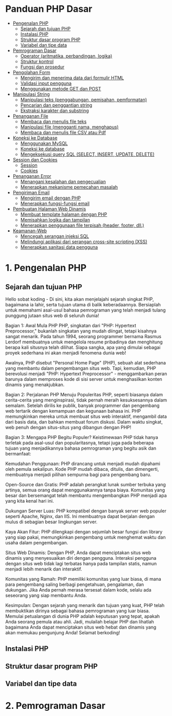# Panduan PHP Dasar
* [Pengenalan PHP](#1-pengenalan-php)
  + [Sejarah dan tujuan PHP](#Sejarah-dan-tujuan-PHP)
  + [Instalasi PHP](#Instalasi-PHP)
  + [Struktur dasar program PHP](#Struktur-dasar-program-PHP)
  + [Variabel dan tipe data](#Variabel-dan-tipe-data)
* [Pemrograman Dasar](#2-Pemrograman-Dasar)
  + [Operator (aritmatika, perbandingan, logika)](#Operator)
  + [Struktur kontrol](#Struktur-kontrol)
  + [Fungsi dan prosedur](#Fungsi-dan-prosedur)
* [Pengolahan Form](#3-Pengolahan-Form)
  + [Mengirim dan menerima data dari formulir HTML](#Mengirim-dan-menerima-data-dari-formulir-HTML)
  + [Validasi input pengguna](#Validasi-input-pengguna)
  + [Menggunakan metode GET dan POST](#Menggunakan-metode-GET-dan-POST)
* [Manipulasi String](#4-Manipulasi-String)
  + [Manipulasi teks (penggabungan, pemisahan, pemformatan)](#Manipulasi-teks)
  + [Pencarian dan penggantian string](#Pencarian-dan-penggantian-string)
  + [Ekstraksi karakter dan substring](#Ekstraksi-karakter-dan-substring)
* [Penanganan File](#5-Penanganan-File)
  + [Membaca dan menulis file teks](#Membaca-dan-menulis-file-teks)
  + [Manipulasi file (mengganti nama, menghapus)](#Manipulasi-file)
  + [Membaca dan menulis file CSV atau Pdf](#Membaca-dan-menulis-file-CSV-atau-XML)
* [Koneksi ke Database](#6-Koneksi-ke-Database)
  + [Menggunakan MySQL](#Menggunakan-MySQL)
  + [Koneksi ke database](#Koneksi-ke-database)
  + [Mengeksekusi query SQL (SELECT, INSERT, UPDATE, DELETE)](#Mengeksekusi-query-SQL)
* [Session dan Cookies](#7-Session-dan-Cookies)
  + [Session](#session)
  + [Cookies](#cookies)
* [Penanganan Error](#8-Penanganan-error)
  + [Menangani kesalahan dan pengecualian](#Menangani-kesalahan-dan-pengecualian)
  + [Menerapkan mekanisme pemecahan masalah](#Menerapkan-mekanisme-pemecahan-masalah)
* [Pengiriman Email](#9-Pengiriman-Email)
  + [Mengirim email dengan PHP](#Mengirim-email-dengan-PHP)
  + [Menerapkan fungsi-fungsi email](#Menerapkan-fungsi-fungsi-email)
* [Pembuatan Halaman Web Dinamis](#10-Pembuatan-Halaman-Web-Dinamis)
  + [Membuat template halaman dengan PHP](#Membuat-template-halaman-dengan-PHP)
  + [Memisahkan logika dan tampilan](#Memisahkan-logika-dan-tampilan)
  + [Menerapkan penggunaan file terpisah (header, footer, dll.)](#Menerapkan-penggunaan-file-terpisah)
* [Keamanan-Web](#11-Keamanan-Web)
  + [Mencegah serangan injeksi SQL](#Mencegah-serangan-injeksi-SQL)
  + [Melindungi aplikasi dari serangan cross-site scripting (XSS)](Melindungi-aplikasi-dari-serangan-cross-site-scripting)
  + [Menerapkan sanitasi data pengguna](#Menerapkan-sanitasi-data-pengguna)
 
# 1. Pengenalan PHP
  ## Sejarah dan tujuan PHP

Hello sobat koding - Di sini, kita akan menjelajahi sejarah singkat PHP, bagaimana ia lahir, serta tujuan utama di balik keberadaannya. Bersiaplah untuk memahami asal-usul bahasa pemrograman yang telah menjadi tulang punggung jutaan situs web di seluruh dunia!

Bagian 1: Awal Mula PHP
PHP, singkatan dari "PHP: Hypertext Preprocessor," bukanlah singkatan yang mudah diingat, tetapi kisahnya sangat menarik. Pada tahun 1994, seorang programmer bernama Rasmus Lerdorf membuatnya untuk mengelola resume pribadinya dan menghitung berapa kali situsnya telah dilihat. Siapa sangka, apa yang dimulai sebagai proyek sederhana ini akan menjadi fenomena dunia web!

Awalnya, PHP disebut "Personal Home Page" (PHP), sebuah alat sederhana yang membantu dalam pengembangan situs web. Tapi, kemudian, PHP berevolusi menjadi "PHP: Hypertext Preprocessor" - menggambarkan peran barunya dalam memproses kode di sisi server untuk menghasilkan konten dinamis yang menakjubkan.

Bagian 2: Perjalanan PHP Menuju Populeritas
PHP, seperti biasanya dalam cerita-cerita yang menginspirasi, tidak pernah meraih kesuksesannya dalam semalam. Setelah dirilis ke publik, banyak programmer dan pengembang web tertarik dengan kemampuan dan kegunaan bahasa ini. PHP memungkinkan mereka untuk membuat situs web interaktif, mengambil data dari basis data, dan bahkan membuat forum diskusi. Dalam waktu singkat, web penuh dengan situs-situs yang dibangun dengan PHP!

Bagian 3: Mengapa PHP Begitu Populer?
Keistimewaan PHP tidak hanya terletak pada asal-usul dan popularitasnya, tetapi juga pada beberapa tujuan yang menjadikannya bahasa pemrograman yang begitu asik dan bermanfaat:

Kemudahan Penggunaan: PHP dirancang untuk menjadi mudah dipahami oleh pemula sekalipun. Kode PHP mudah dibaca, ditulis, dan dimengerti, membuatnya menjadi pilihan sempurna bagi para pengembang baru.

Open-Source dan Gratis: PHP adalah perangkat lunak sumber terbuka yang artinya, semua orang dapat menggunakannya tanpa biaya. Komunitas yang besar dan bersemangat telah membantu mengembangkan PHP menjadi apa yang kita kenal hari ini.

Dukungan Server Luas: PHP kompatibel dengan banyak server web populer seperti Apache, Nginx, dan IIS. Ini membuatnya dapat berjalan dengan mulus di sebagian besar lingkungan server.

Kaya Akan Fitur: PHP dilengkapi dengan sejumlah besar fungsi dan library yang siap pakai, memungkinkan pengembang untuk menghemat waktu dan usaha dalam pengembangan.

Situs Web Dinamis: Dengan PHP, Anda dapat menciptakan situs web dinamis yang menyesuaikan diri dengan pengguna. Interaksi pengguna dengan situs web tidak lagi terbatas hanya pada tampilan statis, namun menjadi lebih menarik dan interaktif.

Komunitas yang Ramah: PHP memiliki komunitas yang luar biasa, di mana para pengembang saling berbagi pengetahuan, pengalaman, dan dukungan. Jika Anda pernah merasa tersesat dalam kode, selalu ada seseorang yang siap membantu Anda.

Kesimpulan:
Dengan sejarah yang menarik dan tujuan yang kuat, PHP telah membuktikan dirinya sebagai bahasa pemrograman yang luar biasa. Memulai petualangan di dunia PHP adalah keputusan yang tepat, apakah Anda seorang pemula atau ahli. Jadi, mulailah belajar PHP dan lihatlah bagaimana Anda dapat menciptakan situs web hebat dan dinamis yang akan memukau pengunjung Anda! Selamat berkoding!

  ## Instalasi PHP
  ## Struktur dasar program PHP
  ## Variabel dan tipe data
# 2. Pemrograman Dasar
